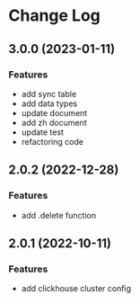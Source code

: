 # Change Log
## 3.0.0 (2023-01-11)

### Features

* add sync table
* add data types
* update document
* add zh document
* update test
* refactoring code
## 2.0.2 (2022-12-28)

### Features

* add .delete function
## 2.0.1 (2022-10-11)

### Features

* add clickhouse cluster config